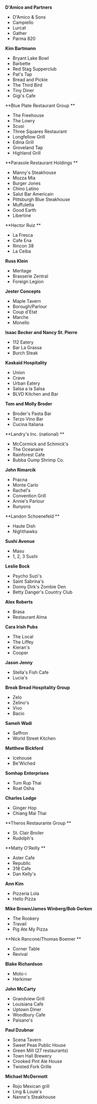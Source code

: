 **D'Amico and Partners**

  * D'Amico & Sons
  * Campiello
  * Lurcat
  * Gather
  * Parma 820

**Kim Bartmann**

  * Bryant Lake Bowl
  * Barbette
  * Red Stag Supperclub
  * Pat's Tap
  * Bread and Pickle
  * The Third Bird
  * Tiny Diner
  * Gigi's Cafe

**Blue Plate Restaurant Group **

  * The Freehouse
  * The Lowry
  * Scusi
  * Three Squares Restaurant
  * Longfellow Grill
  * Edina Grill
  * Groveland Tap
  * Highland Grill

**Parasole Restaurant Holdings **

  * Manny's Steakhouse
  * Mozza Mia
  * Burger Jones
  * Chino Latino
  * Salut Bar Americain
  * Pittsburgh Blue Steakhouse
  * Muffuletta
  * Good Earth
  * Libertine

**Hector Ruiz **

  * La Fresca
  * Cafe Ena
  * Rincon 38
  * La Ceiba

**Russ Klein**

  * Meritage
  * Brasserie Zentral
  * Foreign Legion

**Jester Concepts**

  * Maple Tavern
  * Borough/Parlour
  * Coup d'Etat
  * Marche
  * Monello

**Isaac Becker and Nancy St. Pierre**

  * 112 Eatery
  * Bar La Grassa
  * Burch Steak

**Kaskaid Hospitality**

  * Union
  * Crave
  * Urban Eatery
  * Salsa a la Salsa
  * BLVD Kitchen and Bar

**Tom and Molly Broder**

  * Broder's Pasta Bar
  * Terzo Vino Bar
  * Cucina Italiana

**Landry's Inc. (national) **

  * McCormick and Schmick's
  * The Oceanaire
  * Rainforest Cafe
  * Bubba Gump Shrimp Co.

**John Rimarcik**

  * Pracna
  * Monte Carlo
  * Rachel's
  * Convention Grill
  * Annie's Parlour
  * Runyons

**Landon Schoenefeld **

  * Haute Dish
  * Nighthawks

**Sushi Avenue**

  * Masu
  * 1, 2, 3 Sushi

**Leslie Bock**

  * Psycho Suzi's
  * Saint Sabrina's
  * Donny Dirk's Zombie Den
  * Betty Danger's Country Club

**Alex Roberts**

  * Brasa
  * Restaurant Alma

**Cara Irish Pubs**

  * The Local
  * The Liffey
  * Kieran's
  * Cooper

**Jason Jenny**

  * Stella's Fish Cafe
  * Lucia's

**Break Bread Hospitality Group**

  * Zelo
  * Zelino's
  * Vivo
  * Bacio

**Sameh Wadi**

  * Saffron
  * World Street Kitchen

**Matthew Bickford**

  * Icehouse
  * Be'Wiched

**Somhap Enterprises**

  * Tum Rup Thai
  * Roat Osha

**Charles Lodge**

  * Ginger Hop
  * Chiang Mai Thai

**Theros Restaurante Group **

  * St. Clair Broiler
  * Rudolph's

**Matty O'Reilly **

  * Aster Cafe
  * Republic
  * 318 Cafe
  * Dan Kelly's

**Ann Kim**

  * Pizzeria Lola
  * Hello Pizza

**Mike Brown/James Winberg/Bob Gerken**

  * The Rookery
  * Travail
  * Pig Ate My Pizza

**Nick Rancone/Thomas Boemer **

  * Corner Table
  * Revival

**Blake Richardson**

  * Moto-i
  * Herkimer

**John McCarty**

  * Grandview Grill
  * Louisiana Cafe
  * Uptown Diner
  * Woodbury Cafe
  * Paisano's

**Paul Dzubnar**

  * Scena Tavern
  * Sweet Peas Public House
  * Green Mill (27 restaurants)
  * Town Hall Brewery
  * Crooked Pint Ale House
  * Twisted Fork Grille

**Michael McDermott**

  * Rojo Mexican grill 
  * Ling & Louie's 
  * Nanne's Steakhouse 
